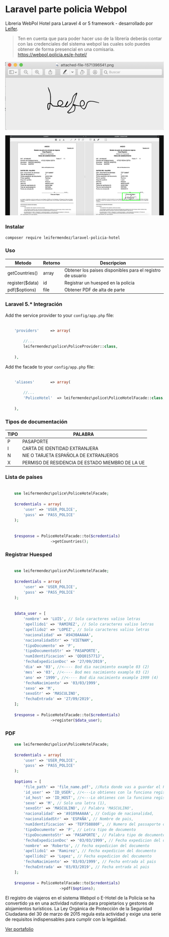 # Laravel parte policia Webpol 

Libreria WebPol Hotel para Laravel 4 or 5 framework - desarrollado por [Leifer](https://leifermendez.github.io).

 > Ten en cuenta que para poder hacer uso de la librería deberás contar con las credenciales del sistema webpol las cuales solo puedes obtener de forma presencial en una comisaria.
 > https://webpol.policia.es/e-hotel/

![Firma](https://github.com/leifermendez/laravel-policia-hotel/blob/master/example/firma.png?raw=true)

![PDF](https://github.com/leifermendez/laravel-policia-hotel/blob/master/example/vista_previa.png?raw=true)

### Instalar


```
composer require leifermendez/laravel-policia-hotel
```

### Uso


| Metodo                |  Retorno    | Descripcion                                                       |
|-----------------------|-------------------|-------------------------------------------------------------------|
| getCountries()         |  array       | Obtener los paises disponibles para el registro de usuario                |
| register($data)       |  id            | Registrar un huesped en la policia                     |
| pdf($options)       |  file            | Obtener PDF de alta de parte                                  |


### Laravel 5.* Integración

Add the service provider to your `config/app.php` file:

```php

    'providers'     => array(

        //...
        leifermendez\police\PoliceProvider::class,

    ),

```

Add the facade to your `config/app.php` file:

```php

    'aliases'       => array(

        //...
        'PoliceHotel'  => leifermendez\police\PoliceHotelFacade::class,

    ),

```

### Tipos de documentación

| TIPO                    | PALABRA                                                       |
|-------------------------|-------------------------------------------------------------------|
| P            | PASAPORTE               
| I      |  CARTA DE IDENTIDAD EXTRANJERA                              
| N        |  NIE O TARJETA ESPAÑOLA DE EXTRANJEROS                                           
| X| PERMISO DE RESIDENCIA DE ESTADO MIEMBRO DE LA UE|



### Lista de países


```php

    use leifermendez\police\PoliceHotelFacade;

    $credentials = array(
        'user' => 'USER_POLICE',
        'pass' => 'PASS_POLICE'
    ); 
   
    
    $response = PoliceHotelFacade::to($credentials)
                    ->getCountries();


```


### Registrar Huesped

```php

    use leifermendez\police\PoliceHotelFacade;

    $credentials = array(
        'user' => 'USER_POLICE',
        'pass' => 'PASS_POLICE'
    ); 
   

    $data_user = [
        'nombre' => 'LUIS', // Solo caracteres valiso letras
        'apellido1' => 'RAMIREZ', // Solo caracteres valiso letras
        'apellido2' => 'LOPEZ', // Solo caracteres valiso letras
        'nacionalidad' => 'A9430AAAAA',
        'nacionalidadStr' => 'VIETNAM',
        'tipoDocumento' => 'P',
        'tipoDocumentoStr' => 'PASAPORTE',
        'numIdentificacion' => 'QDQ015771J',
        'fechaExpedicionDoc' => '27/09/2019',
        'dia' => '03', //<---- Bod dia nacimiento example 03 (2)
        'mes' => '03', //<---- Bod mes nacimiento example 03 (2)
        'ano' => '1999', //<---- Bod dia nacimiento example 1999 (4)
        'fechaNacimiento' => '03/03/1999',
        'sexo' => 'M',
        'sexoStr' => 'MASCULINO',
        'fechaEntrada' => '27/09/2019',
    ];
    
    $response = PoliceHotelFacade::to($credentials)
                    ->register($data_user);


```

### PDF

```php
    use leifermendez\police\PoliceHotelFacade;

    $credentials = array(
        'user' => 'USER_POLICE',
        'pass' => 'PASS_POLICE'
    ); 

    $options = [
        'file_path' => 'file_name.pdf', //Ruta donde vas a guardar el PDF
        'id_user' => 'ID_USER', //<---Lo obtienes con la funciona register()
        'id_host' => 'ID_HOST', //<---Lo obtienes con la funciona register()
        'sexo' => 'M', // Solo una letra (1),
        'sexoStr' => 'MASCULINO', // Palabra 'MASCULINO',
        'nacionalidad' => 'A9109AAAAA', // Codigo de nacionalidad,
        'nacionalidadStr' => 'ESPAÑA', // Nombre de pais,
        'numIdentificacion' => 'TEP758880F', // Numero del passaporte o nie ,etc
        'tipoDocumento' => 'P', // Letra tipo de documento
        'tipoDocumentoStr' => 'PASAPORTE', // Palabra tipo de documento
        'fechaExpedicionDoc' => '03/03/1999', // Fecha expedicion del documento
        'nombre' => 'Roberto', // Fecha expedicion del documento
        'apellido1' => 'Ramirez', // Fecha expedicion del documento
        'apellido2' => 'Lopez', // Fecha expedicion del documento
        'fechaNacimiento' => '03/03/1999', // Fecha entrada al pais
        'fechaEntrada' => '03/03/2019', // Fecha entrada al pais
    ];
    
    $response = PoliceHotelFacade::to($credentials)
                        ->pdf($options);

```

El registro de viajeros en el sistema Webpol  o E-Hotel de la Policía se ha convertido ya en una actividad rutinaria para propietarios y gestores de alojamientos turísticos. La Ley Orgánica de Protección de la Seguridad Ciudadana del 30 de marzo de 2015 regula esta actividad y exige una serie de requisitos indispensables para cumplir con la legalidad.

 [Ver portafolio](https://leifermendez.github.io)